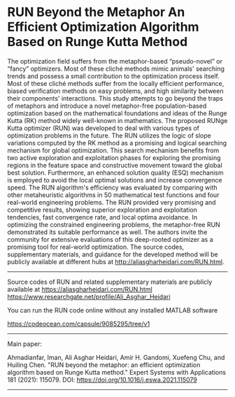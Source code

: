 # RUN Beyond the Metaphor An Efficient Optimization Algorithm Based on Runge Kutta Method
The optimization field suffers from the metaphor-based “pseudo-novel” or “fancy” optimizers. Most of these cliché methods mimic animals' searching trends and possess a small contribution to the optimization process itself. Most of these cliché methods suffer from the locally efficient performance, biased verification methods on easy problems, and high similarity between their components' interactions. This study attempts to go beyond the traps of metaphors and introduce a novel metaphor-free population-based optimization based on the mathematical foundations and ideas of the Runge Kutta (RK) method widely well-known in mathematics. The proposed RUNge Kutta optimizer (RUN) was developed to deal with various types of optimization problems in the future. The RUN utilizes the logic of slope variations computed by the RK method as a promising and logical searching mechanism for global optimization. This search mechanism benefits from two active exploration and exploitation phases for exploring the promising regions in the feature space and constructive movement toward the global best solution. Furthermore, an enhanced solution quality (ESQ) mechanism is employed to avoid the local optimal solutions and increase convergence speed. The RUN algorithm's efficiency was evaluated by comparing with other metaheuristic algorithms in 50 mathematical test functions and four real-world engineering problems. The RUN provided very promising and competitive results, showing superior exploration and exploitation tendencies, fast convergence rate, and local optima avoidance. In optimizing the constrained engineering problems, the metaphor-free RUN demonstrated its suitable performance as well. The authors invite the community for extensive evaluations of this deep-rooted optimizer as a promising tool for real-world optimization. The source codes, supplementary materials, and guidance for the developed method will be publicly available at different hubs at http://aliasgharheidari.com/RUN.html.

_____________________________________________________

Source codes of RUN and related supplementary materials are publicly available at 
https://aliasgharheidari.com/RUN.html
https://www.researchgate.net/profile/Ali_Asghar_Heidari

You can run the RUN code online without any installed MATLAB software

https://codeocean.com/capsule/9085295/tree/v1

 _____________________________________________________
Main paper:

Ahmadianfar, Iman, Ali Asghar Heidari, Amir H. Gandomi, Xuefeng Chu, and Huiling Chen. "RUN beyond the metaphor: an efficient optimization algorithm based on Runge Kutta method." Expert Systems with Applications 181 (2021): 115079.
 DOI: https://doi.org/10.1016/j.eswa.2021.115079
  _____________________________________________________
